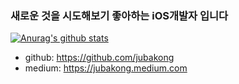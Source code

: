 ### 새로운 것을 시도해보기 좋아하는 iOS개발자 입니다

[![Anurag's github stats](https://github-readme-stats.vercel.app/api?username=jubakong&show_icons=true&theme=tokyonight)](https://github.com/anuraghazra/github-readme-stats)

- github: https://github.com/jubakong
- medium: https://jubakong.medium.com
